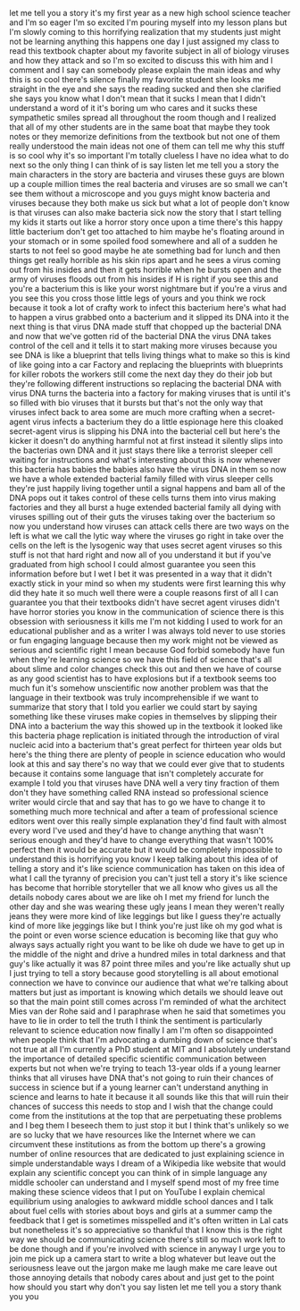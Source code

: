 
let me tell you a story it&#39;s my first
year as a new high school science
teacher and I&#39;m so eager I&#39;m so excited
I&#39;m pouring myself into my lesson plans
but I&#39;m slowly coming to this horrifying
realization that my students just might
not be learning anything this happens
one day I just assigned my class to read
this textbook chapter about my favorite
subject in all of biology viruses and
how they attack and so I&#39;m so excited to
discuss this with him and I comment and
I say can somebody please explain the
main ideas and why this is so cool
there&#39;s silence finally my favorite
student she looks me straight in the eye
and she says the reading sucked and then
she clarified she says you know what I
don&#39;t mean that it sucks I mean that I
didn&#39;t understand a word of it it&#39;s
boring um who cares and it sucks
these sympathetic smiles spread all
throughout the room though and I
realized that all of my other students
are in the same boat that maybe they
took notes or they memorize definitions
from the textbook but not one of them
really understood the main ideas not one
of them can tell me why this stuff is so
cool why it&#39;s so important
I&#39;m totally clueless I have no idea what
to do next
so the only thing I can think of is say
listen let me tell you a story the main
characters in the story are bacteria and
viruses these guys are blown up a couple
million times
the real bacteria and viruses are so
small we can&#39;t see them without a
microscope and you guys might know
bacteria and viruses because they both
make us sick but what a lot of people
don&#39;t know is that viruses
can also make bacteria sick now the
story that I start telling my kids it
starts out like a horror story once upon
a time there&#39;s this happy little
bacterium don&#39;t get too attached to him
maybe he&#39;s floating around in your
stomach or in some spoiled food
somewhere and all of a sudden he starts
to not feel so good maybe he ate
something bad for lunch and then things
get really horrible as his skin rips
apart and he sees a virus coming out
from his insides and then it gets
horrible when he bursts open and the
army of viruses floods out from his
insides if H is right if you see this
and you&#39;re a bacterium this is like your
worst nightmare but if you&#39;re a virus
and you see this you cross those little
legs of yours and you think we rock
because it took a lot of crafty work to
infect this bacterium here&#39;s what had to
happen a virus grabbed onto a bacterium
and it slipped its DNA into it the next
thing is that virus DNA made stuff that
chopped up the bacterial DNA and now
that we&#39;ve gotten rid of the bacterial
DNA the virus DNA takes control of the
cell and it tells it to start making
more viruses because you see DNA is like
a blueprint that tells living things
what to make so this is kind of like
going into a car Factory and replacing
the blueprints with blueprints for
killer robots the workers still come the
next day they do their job but they&#39;re
following different instructions so
replacing the bacterial DNA with virus
DNA turns the bacteria into a factory
for making viruses that is until it&#39;s so
filled with bio viruses that it bursts
but that&#39;s not the only way that viruses
infect back to
area some are much more crafting when a
secret-agent virus infects a bacterium
they do a little espionage here this
cloaked secret-agent virus is slipping
his DNA into the bacterial cell but
here&#39;s the kicker it doesn&#39;t do anything
harmful not at first
instead it silently slips into the
bacterias own DNA and it just stays
there like a terrorist sleeper cell
waiting for instructions and what&#39;s
interesting about this is now whenever
this bacteria has babies the babies also
have the virus DNA in them so now we
have a whole extended bacterial family
filled with virus sleeper cells they&#39;re
just happily living together until a
signal happens and bam all of the DNA
pops out it takes control of these cells
turns them into virus making factories
and they all burst a huge extended
bacterial family all dying with viruses
spilling out of their guts
the viruses taking over the bacterium so
now you understand how viruses can
attack cells there are two ways on the
left is what we call the lytic way where
the viruses go right in take over the
cells on the left is the lysogenic way
that uses secret agent viruses so this
stuff is not that hard right and now all
of you understand it but if you&#39;ve
graduated from high school I could
almost guarantee you seen this
information before but I wet I bet it
was presented in a way that it didn&#39;t
exactly stick in your mind so when my
students were first learning this why
did they hate it so much well there were
a couple reasons first of all I can
guarantee you that their textbooks
didn&#39;t have secret agent viruses
didn&#39;t have horror stories you know in
the communication of science there is
this obsession with seriousness it kills
me I&#39;m not kidding I used to work for an
educational publisher and as a writer I
was always told never to use stories or
fun engaging language because then my
work might not be viewed as serious and
scientific right I mean because God
forbid somebody have fun when they&#39;re
learning science so we have this field
of science that&#39;s all about slime and
color changes check this out and then we
have of course as any good scientist has
to have explosions but if a textbook
seems too much fun it&#39;s somehow
unscientific now another problem was
that the language in their textbook was
truly incomprehensible if we want to
summarize that story that I told you
earlier we could start by saying
something like these viruses make copies
in themselves by slipping their DNA into
a bacterium the way this showed up in
the textbook it looked like this
bacteria phage replication is initiated
through the introduction of viral
nucleic acid into a bacterium that&#39;s
great
perfect for thirteen year olds but
here&#39;s the thing there are plenty of
people in science education who would
look at this and say there&#39;s no way that
we could ever give that to students
because it contains some language that
isn&#39;t completely accurate for example I
told you that viruses have DNA well a
very tiny fraction of them don&#39;t they
have something called RNA instead so
professional science writer would circle
that and say that has to go we have to
change it to something much more
technical and after a team of
professional science editors went over
this really simple explanation
they&#39;d find fault with almost every word
I&#39;ve used and they&#39;d have to change
anything that wasn&#39;t serious enough and
they&#39;d have to change everything that
wasn&#39;t 100% perfect then it would be
accurate but it would be completely
impossible to understand this is
horrifying you know I keep talking about
this idea of of telling a story and it&#39;s
like science communication has taken on
this idea of what I call the tyranny of
precision you can&#39;t just tell a story
it&#39;s like science has become that
horrible storyteller that we all know
who gives us all the details nobody
cares about we are like oh I met my
friend for lunch the other day and she
was wearing these ugly jeans I mean they
weren&#39;t really jeans they were more kind
of like leggings but like I guess
they&#39;re actually kind of more like
jeggings like but I think you&#39;re just
like oh my god
what is the point or even worse science
education is becoming like that guy who
always says actually right you want to
be like oh dude we have to get up in the
middle of the night and drive a hundred
miles in total darkness and that guy&#39;s
like actually it was 87 point three
miles and you&#39;re like actually shut up I
just trying to tell a story because good
storytelling is all about emotional
connection we have to convince our
audience that what we&#39;re talking about
matters but just as important is knowing
which details we should leave out so
that the main point still comes across
I&#39;m reminded of what the architect Mies
van der Rohe said and I paraphrase when
he said that sometimes you have to lie
in order to tell the truth I think the
sentiment is particularly relevant to
science education now finally I am I&#39;m
often so disappointed when people think
that I&#39;m
advocating a dumbing down of science
that&#39;s not true at all I&#39;m currently a
PhD student at MIT and I absolutely
understand the importance of detailed
specific scientific communication
between experts but not when we&#39;re
trying to teach 13-year olds if a young
learner thinks that all viruses have DNA
that&#39;s not going to ruin their chances
of success in science but if a young
learner can&#39;t understand anything in
science and learns to hate it because it
all sounds like this that will ruin
their chances of success this needs to
stop and I wish that the change could
come from the institutions at the top
that are perpetuating these problems and
I beg them I beseech them to just stop
it but I think that&#39;s unlikely so we are
so lucky that we have resources like the
Internet where we can circumvent these
institutions as from the bottom up
there&#39;s a growing number of online
resources that are dedicated to just
explaining science in simple
understandable ways I dream of a
Wikipedia like website that would
explain any scientific concept you can
think of in simple language any middle
schooler can understand and I myself
spend most of my free time making these
science videos that I put on YouTube I
explain chemical equilibrium using
analogies to awkward middle school
dances and I talk about fuel cells with
stories about boys and girls at a summer
camp the feedback that I get is
sometimes misspelled and it&#39;s often
written in Lal cats but nonetheless it&#39;s
so appreciative so thankful that I know
this is the right way we should be
communicating science there&#39;s still so
much work left to be done though and if
you&#39;re involved with science in
anyway I urge you to join me pick up a
camera start to write a blog whatever
but leave out the seriousness leave out
the jargon make me laugh make me care
leave out those annoying details that
nobody cares about and just get to the
point how should you start why don&#39;t you
say listen let me tell you a story thank
you
you
